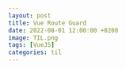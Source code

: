 ```yaml
---
layout: post
title: Vue Route Guard
date: 2022-08-01 12:00:00 +0200
image: TIL.png
tags: [VueJS]
categories: til
---
```


